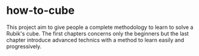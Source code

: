 # how-to-cube
This project aim to give people a complete methodology to learn to solve a Rubik's cube. The first chapters concerns only the beginners but the last chapter introduce advanced technics with a method to learn easily and progressively.
